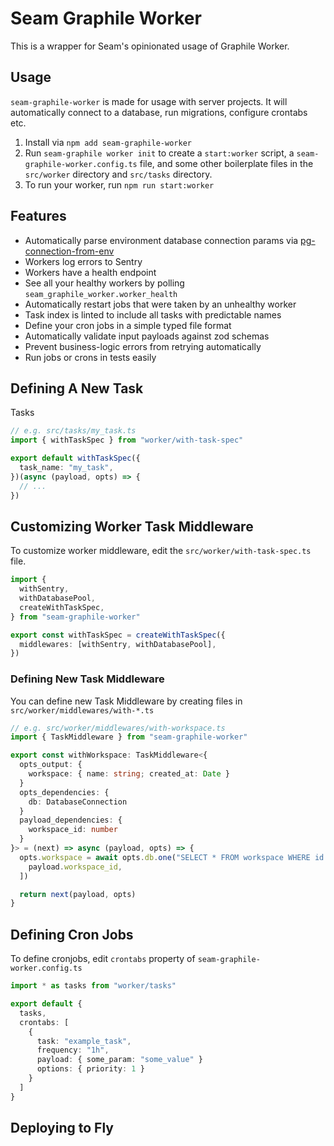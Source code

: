 # Seam Graphile Worker

This is a wrapper for Seam's opinionated usage of Graphile Worker.

## Usage

`seam-graphile-worker` is made for usage with server projects. It will automatically connect
to a database, run migrations, configure crontabs etc.

1. Install via `npm add seam-graphile-worker`
2. Run `seam-graphile worker init` to create a `start:worker` script, a
   `seam-graphile-worker.config.ts` file, and some other boilerplate files
   in the `src/worker` directory and `src/tasks` directory.
3. To run your worker, run `npm run start:worker`

## Features

- Automatically parse environment database connection params via [pg-connection-from-env](https://github.com/seamapi/pg-connection-from-env)
- Workers log errors to Sentry
- Workers have a health endpoint
- See all your healthy workers by polling `seam_graphile_worker.worker_health`
- Automatically restart jobs that were taken by an unhealthy worker
- Task index is linted to include all tasks with predictable names
- Define your cron jobs in a simple typed file format
- Automatically validate input payloads against zod schemas
- Prevent business-logic errors from retrying automatically
- Run jobs or crons in tests easily

## Defining A New Task

Tasks

```ts
// e.g. src/tasks/my_task.ts
import { withTaskSpec } from "worker/with-task-spec"

export default withTaskSpec({
  task_name: "my_task",
})(async (payload, opts) => {
  // ...
})
```

## Customizing Worker Task Middleware

To customize worker middleware, edit the `src/worker/with-task-spec.ts` file.

```ts
import {
  withSentry,
  withDatabasePool,
  createWithTaskSpec,
} from "seam-graphile-worker"

export const withTaskSpec = createWithTaskSpec({
  middlewares: [withSentry, withDatabasePool],
})
```

### Defining New Task Middleware

You can define new Task Middleware by creating files in `src/worker/middlewares/with-*.ts`

```ts
// e.g. src/worker/middlewares/with-workspace.ts
import { TaskMiddleware } from "seam-graphile-worker"

export const withWorkspace: TaskMiddleware<{
  opts_output: {
    workspace: { name: string; created_at: Date }
  }
  opts_dependencies: {
    db: DatabaseConnection
  }
  payload_dependencies: {
    workspace_id: number
  }
}> = (next) => async (payload, opts) => {
  opts.workspace = await opts.db.one("SELECT * FROM workspace WHERE id = $1", [
    payload.workspace_id,
  ])

  return next(payload, opts)
}
```

## Defining Cron Jobs

To define cronjobs, edit `crontabs` property of `seam-graphile-worker.config.ts`

```ts
import * as tasks from "worker/tasks"

export default {
  tasks,
  crontabs: [
    {
      task: "example_task",
      frequency: "1h",
      payload: { some_param: "some_value" }
      options: { priority: 1 }
    }
  ]
}
```

## Deploying to Fly
